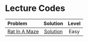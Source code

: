 # Lecture Codes

|  Problem  |  Solution  |  Level  |
|:----------|:----------:|:-------:|
|  [Rat In A Maze](https://www.naukri.com/code360/problems/rat-in-a-maze_1215030)  |  [Solution](https://github.com/kishanrajput23/Love-Babbar-CPP-DSA-Course/blob/main/Lectures/Lecture_82/Lecture_Codes/rat_in_a_maze.cpp)  |  Easy  |
